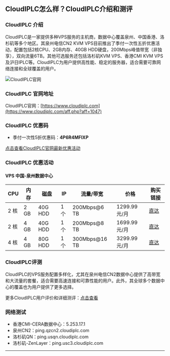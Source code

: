 ## CloudIPLC怎么样？CloudIPLC介绍和测评

### CloudIPLC 介绍

CloudIPLC是一家提供多种VPS服务的主机商，数据中心覆盖泉州、中国香港、洛杉矶等多个地区。其泉州电信CN2 KVM VPS目前推出了季付一次性五折优惠活动，配置包括2核CPU、2GB内存、40GB HDD硬盘，200Mbps峰值带宽（非独享），双向流量6TB。其他可选服务还包括洛杉矶KVM VPS、香港CMI KVM VPS及沪日IPLC等。CloudIPLC为用户提供高性能、稳定的服务器，适合需要可靠网络连接和全球覆盖的用户。

![CloudIPLC官网](https://github.com/user-attachments/assets/b3f3033a-3729-4391-be76-29d9b8f54a20)

### CloudIPLC 官网地址

CloudIPLC官网：[https://www.cloudiplc.com](https://www.cloudiplc.com/aff.php?aff=1047)

### CloudIPLC 优惠码

- 季付一次性5折优惠码：**4P6R4MFIXP**

[点击查看CloudIPLC官网最新优惠活动](https://www.cloudiplc.com/aff.php?aff=1047)

### CloudIPLC 优惠活动

#### VPS 中国-泉州数据中心

| CPU   | 内存 | 磁盘     | IP  | 流量/带宽        | 价格          | 购买链接                                                                                      |
|-------|------|----------|-----|------------------|---------------|------------------------------------------------------------------------------------------------|
| 2 核  | 2 GB | 40G HDD  | 1个 | 200Mbps@6 TB     | 1299.99元/月  | [直达](https://www.cloudiplc.com/aff.php?aff=1047&pid=17)                                      |
| 2 核  | 4 GB | 40G HDD  | 1个 | 200Mbps@8 TB     | 1699.99元/月  | [直达](https://www.cloudiplc.com/aff.php?aff=1047&pid=18)                                      |
| 4 核  | 4 GB | 80G HDD  | 1个 | 300Mbps@16 TB    | 3299.99元/月  | [直达](https://www.cloudiplc.com/aff.php?aff=1047&pid=20)                                      |

### CloudIPLC评测

CloudIPLC的VPS服务配置多样化，尤其在泉州电信CN2数据中心提供了高带宽和大流量的套餐，适合需要高速连接和可靠性能的用户。此外，其全球多个数据中心的覆盖也为用户提供了更多选择。

更多CloudIPLC用户评价和详细测评：[点击查看](https://www.cloudiplc.com/aff.php?aff=1047)

### 网络测试

- 香港CMI-CERA数据中心：5.253.17.1
- 泉州CN2：ping.qzcn2.cloudiplc.com
- 洛杉矶QN：ping.usqn.cloudiplc.com
- 洛杉矶-ZenLayer：ping.usc3.cloudiplc.com

---
